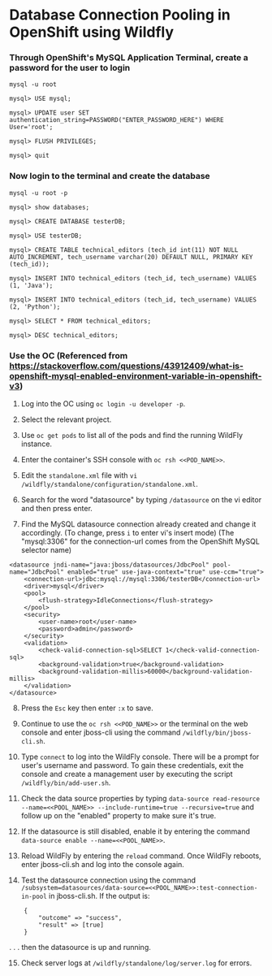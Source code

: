 # Database Connection Pooling in OpenShift using Wildfly 

### Through OpenShift's MySQL Application Terminal, create a password for the user to login

`mysql -u root`

`mysql> USE mysql;`

`mysql> UPDATE user SET authentication_string=PASSWORD("ENTER_PASSWORD_HERE") WHERE User='root';`

`mysql> FLUSH PRIVILEGES;`

`mysql> quit`

### Now login to the terminal and create the database

`mysql -u root -p`

`mysql> show databases;`

`mysql> CREATE DATABASE testerDB;`

`mysql> USE testerDB;`

`mysql> CREATE TABLE technical_editors (tech_id int(11) NOT NULL AUTO_INCREMENT, tech_username varchar(20) DEFAULT NULL, PRIMARY KEY (tech_id));`

`mysql> INSERT INTO technical_editors (tech_id, tech_username) VALUES (1, 'Java');`

`mysql> INSERT INTO technical_editors (tech_id, tech_username) VALUES (2, 'Python');`

`mysql> SELECT * FROM technical_editors;`

`mysql> DESC technical_editors;`

### Use the OC (Referenced from https://stackoverflow.com/questions/43912409/what-is-openshift-mysql-enabled-environment-variable-in-openshift-v3)

1. Log into the OC using `oc login -u developer -p`.

2. Select the relevant project.

3. Use `oc get pods` to list all of the pods and find the running WildFly instance.

4. Enter the container's SSH console with `oc rsh <<POD_NAME>>`.

5. Edit the `standalone.xml` file with `vi /wildfly/standalone/configuration/standalone.xml`.

6. Search for the word "datasource" by typing `/datasource` on the vi editor and then press enter.

7. Find the MySQL datasource connection already created and change it accordingly. (To change, press `i` to enter vi's insert mode) (The "mysql:3306" for the connection-url comes from the OpenShift MySQL selector name)

```
<datasource jndi-name="java:jboss/datasources/JdbcPool" pool-name="JdbcPool" enabled="true" use-java-context="true" use-ccm="true">
    <connection-url>jdbc:mysql://mysql:3306/testerDB</connection-url>
    <driver>mysql</driver>
    <pool>
        <flush-strategy>IdleConnections</flush-strategy>
    </pool>
    <security>
        <user-name>root</user-name>
        <password>admin</password>
    </security>
    <validation>
        <check-valid-connection-sql>SELECT 1</check-valid-connection-sql>
        <background-validation>true</background-validation>
        <background-validation-millis>60000</background-validation-millis>
    </validation>
</datasource>
```

8. Press the `Esc` key then enter `:x` to save.

9. Continue to use the `oc rsh <<POD_NAME>>` or the terminal on the web console and enter jboss-cli using the command `/wildfly/bin/jboss-cli.sh`.

10. Type `connect` to log into the WildFly console. There will be a prompt for user's username and password. To gain these credentials, exit the console and create a management user by executing the script `/wildfly/bin/add-user.sh`.

11. Check the data source properties by typing `data-source read-resource --name=<<POOL_NAME>> --include-runtime=true --recursive=true` and follow up on the "enabled" property to make sure it's true.

12. If the datasource is still disabled, enable it by entering the command `data-source enable --name=<<POOL_NAME>>`.

13. Reload WildFly by entering the `reload` command. Once WildFly reboots, enter jboss-cli.sh and log into the console again.

14. Test the datasource connection using the command `/subsystem=datasources/data-source=<<POOL_NAME>>:test-connection-in-pool` in jboss-cli.sh. If the output is:

```
    {
        "outcome" => "success",
        "result" => [true]
    }
```
    
. . . then the datasource is up and running.

15. Check server logs at `/wildfly/standalone/log/server.log` for errors.
